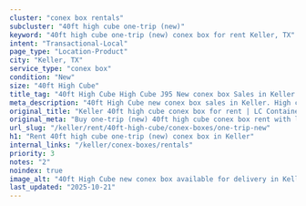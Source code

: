 ```yaml
---
cluster: "conex box rentals"
subcluster: "40ft high cube one-trip (new)"
keyword: "40ft high cube one-trip (new) conex box for rent Keller, TX"
intent: "Transactional-Local"
page_type: "Location-Product"
city: "Keller, TX"
service_type: "conex box"
condition: "New"
size: "40ft High Cube"
title_tag: "40ft High Cube High Cube J95 New conex box Sales in Keller | LC Container"
meta_description: "40ft High Cube new conex box sales in Keller. High cube containers with extra height. Fast delivery, competitive pricing. Serving conex boxes area. Quote ID: UGS. Call (214) 524-4168 for your free quote today."
original_title: "Keller 40ft high cube conex box for rent | LC Container"
original_meta: "Buy one-trip (new) 40ft high cube conex box rent with local delivery in Keller, TX. LC Container — local Since 2003. Request a fast quote today."
url_slug: "/keller/rent/40ft-high-cube/conex-boxes/one-trip-new"
h1: "Rent 40ft high cube one-trip (new) conex box in Keller"
internal_links: "/keller/conex-boxes/rentals"
priority: 3
notes: "2"
noindex: true
image_alt: "40ft High Cube new conex box available for delivery in Keller"
last_updated: "2025-10-21"
---
```


<!-- TODO: Add unique city/inventory copy, images, and internal links here. -->
